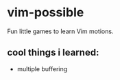 # vim-possible

Fun little games to learn Vim motions.


## cool things i learned:
- multiple buffering
